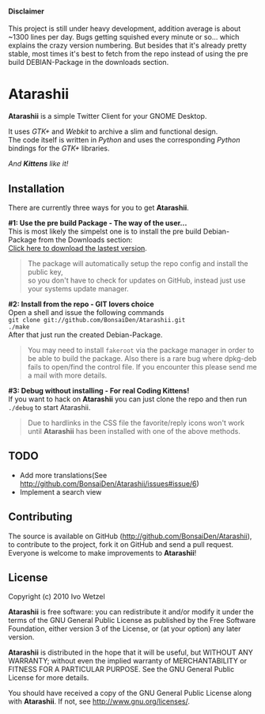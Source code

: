 #### Disclaimer
This project is still under heavy development, addition average is about ~1300 lines per day. Bugs getting squished every minute or so... which explains the crazy version numbering.
But besides that it's already pretty stable, most times it's best to fetch from the repo instead of using the pre build DEBIAN-Package in the downloads section.

# Atarashii
**Atarashii** is a simple Twitter Client for your GNOME Desktop.

It uses *GTK+* and *Webkit* to archive a slim and functional design.  
The code itself is written in *Python* and uses the corresponding *Python* bindings for the *GTK+* libraries.

*And **Kittens** like it!*

## Installation
There are currently three ways for you to get **Atarashii**.
  

**#1: Use the pre build Package - The way of the user...**  
This is most likely the simpelst one is to install the pre build Debian-Package from the Downloads section:  
[Click here to download the lastest version](http://github.com/downloads/BonsaiDen/Atarashii/atarashii_0.99.15c-1_all.deb).

> The package will automatically setup the repo config and install the public key,  
> so you don't have to check for updates on GitHub, instead just use your systems update manager.


**#2: Install from the repo - GIT lovers choice**  
Open a shell and issue the following commands  
`git clone git://github.com/BonsaiDen/Atarashii.git`  
`./make`  
After that just run the created Debian-Package.

> You may need to install `fakeroot` via the package manager in order to be able to build the package.
> Also there is a rare bug where dpkg-deb fails to open/find the control file. If you encounter this please send me a mail with more details.


**#3: Debug without installing - For real Coding Kittens!**  
If you want to hack on **Atarashii** you can just clone the repo and then run `./debug` to start Atarashii.
> Due to hardlinks in the CSS file the favorite/reply icons won't work until **Atarashii** has been installed with one of the above methods.


## TODO
- Add more translations(See <http://github.com/BonsaiDen/Atarashii/issues#issue/6>)
- Implement a search view

## Contributing
The source is available on GitHub (<http://github.com/BonsaiDen/Atarashii>), to
contribute to the project, fork it on GitHub and send a pull request.
Everyone is welcome to make improvements to **Atarashii**!

## License
Copyright (c) 2010 Ivo Wetzel

**Atarashii** is free software: you can redistribute it and/or 
modify it under the terms of the GNU General Public License as published by
the Free Software Foundation, either version 3 of the License, or
(at your option) any later version.

**Atarashii** is distributed in the hope that it will be useful,
but WITHOUT ANY WARRANTY; without even the implied warranty of
MERCHANTABILITY or FITNESS FOR A PARTICULAR PURPOSE.  See the
GNU General Public License for more details.

You should have received a copy of the GNU General Public License along with
**Atarashii**. If not, see <http://www.gnu.org/licenses/>.

